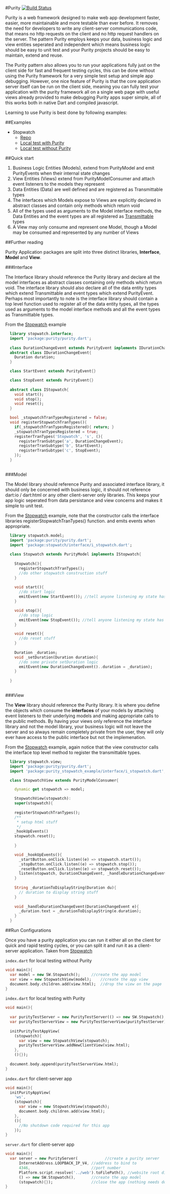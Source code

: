 #Purity [![Build Status](https://drone.io/github.com/0xor1/purity/status.png)](https://drone.io/github.com/0xor1/purity/latest)

Purity is a web framework designed to make web app development faster, easier,
more maintainable and more testable than ever before. It removes the need for 
developers to write any client-server communications code, that means no http
requests on the client and no http request handlers on the server. The pattern 
Purity employs keeps your data, business logic and view entities seperated
and independent which means business logic should be easy to unit test and
your Purity projects should be easy to maintain, extend and reuse.

The Purity pattern also allows you to run your applications fully just on the client
side for fast and frequent testing cycles, this can be done without using the Purity
framework for a very simple test setup and simple app debugging. However, one nice
feature of Purity is that the core application server itself can be run on the client
side, meaning you can fully test your application with the purity framework all 
on a single web page with useful views already provided to make debugging Purity
apps super simple, all of this works both in native Dart and compiled javascript.

Learning to use Purity is best done by following examples:

##Examples

* Stopwatch
    * [Repo](http://github.com/0xor1/purity_stopwatch_example)
    * [Local test with Purity](http://0xor1.net/purity_stopwatch_example/index_with_purity.html)
    * [Local test without Purity](http://0xor1.net/purity_stopwatch_example/index_without_purity.html)

##Quick start

  1. Business Logic Entities (Models), extend from PurityModel and emit PurityEvents when their internal state changes
  2. View Entities (Views) extend from PurityModelConsumer and attach event listeners to the models they represent 
  3. Data Entities (Data) are well defined and are registered as Transmittable types
  4. The interfaces which Models expose to Views are explicitly declared in abstract classes and contain only methods which return void
  5. All of the types used as arguments to the Model interface methods, the Data Entities and the event types are all registered as [Transmittable](https://github.com/0xor1/transmittable#registered-types) types
  6. A View may only consume and represent one Model, though a Model may be consumed and represented by any number of Views
  
##Further reading

Purity Application packages are split into three distinct
libraries, **Interface**, **Model** and **View**. 

###Interface

The Interface library should reference the Purity library and declare all the
model interfaces as abstract classes containing only methods which return void.
The interface library should also declare all of the data entity types which extend
Transmittable and event types which extend PurityEvent. Perhaps most importantly to note
is the interface library should contain a top level function used to register 
all of the data entity types, all the types used as arguments to the model interface
methods and all the event types as Transmittable types.

From the [Stopwatch](https://github.com/0xor1/purity_stopwatch_example/tree/dev/lib/interface) example

```dart
  library stopwatch.interface;
  import 'package:purity/purity.dart';
  
  class DurationChangeEvent extends PurityEvent implements IDurationChangeEvent{}
  abstract class IDurationChangeEvent{
    Duration duration;
  }

  class StartEvent extends PurityEvent{}

  class StopEvent extends PurityEvent{}
  
  abstract class IStopwatch{
    void start();
    void stop();
    void reset();
  }

  bool _stopwatchTranTypesRegistered = false;
  void registerStopwatchTranTypes(){
    if(_stopwatchTranTypesRegistered){ return; }
    _stopwatchTranTypesRegistered = true;
    registerTranTypes('Stopwatch', 's', (){
      registerTranSubtype('a', DurationChangeEvent);
      registerTranSubtype('b', StartEvent);
      registerTranSubtype('c', StopEvent);
    });
  }
  
```

###Model

The Model library should reference Purity and associated interface library, it
should only be concerned with business logic, it should not reference dart:io / 
dart:html or any other client-server only libraries. This keeps your app logic
seperated from data persistance and view concerns and makes it simple to unit test.

From the [Stopwatch](https://github.com/0xor1/purity_stopwatch_example/blob/dev/lib/model/stopwatch.dart#L15) example, note that the constructor calls the interface
libraries registerStopwatchTranTypes() function. and emits events when appropriate.
  
```dart
  library stopwatch.model;
  import 'package:purity/purity.dart';
  import 'package:stopwatch/interface/i_stopwatch.dart';
  
  class Stopwatch extends PurityModel implements IStopwatch{
    
    Stopwatch(){
      registerStopwatchTranTypes();
      //do other stopwatch construction stuff
    }
    
    void start(){
      //do start logic
      emitEvent(new StartEvent()); //tell anyone listening my state has changed
    }

    void stop(){
      //do stop logic
      emitEvent(new StopEvent()); //tell anyone listening my state has changed
    }

    void reset(){
      //do reset stuff
    }
    
    Duration _duration;
    void _setDuration(Duration duration){
      //do some private setDuration logic
      emitEvent(new DurationChangeEvent()..duration = _duration);
    }
    
  }
  
``` 

###View

The **View** library should reference the Purity library.
It is where you define the objects which consume the **interfaces** 
of your models by attaching event listeners to their underlying models and making
appropriate calls to the public methods. By having your views only reference 
the interface library and not the model library, your business logic will not 
leave the server and so always remain completely private from the user, they will
only ever have access to the public interface but not the implemenation.

From the [Stopwatch](https://github.com/0xor1/purity_stopwatch_example/blob/dev/lib/view/stopwatch_view.dart#L12) example, again notice that the view constructor calls
the interface top level method to register the transmittable types.
  
```dart
  library stopwatch.view;
  import 'package:purity/purity.dart';
  import 'package:purity_stopwatch_example/interface/i_stopwatch.dart';

  class StopwatchView extends PurityModelConsumer{

    dynamic get stopwatch => model;

    StopwatchView(stopwatch):
    super(stopwatch){
    
    registerStopwatchTranTypes();
    /**
     * setup html stuff
     */
    _hookUpEvents()
    stopwatch.reset();
    
    }

    void _hookUpEvents(){
      _startButton.onClick.listen((e) => stopwatch.start());
      _stopButton.onClick.listen((e) => stopwatch.stop());
      _resetButton.onClick.listen((e) => stopwatch.reset());
      listen(stopwatch, DurationChangeEvent, _handleDurationChangeEvent);
    }
    
    String _durationToDisplayString(Duration du){
      // duration to display string stuff
    }
  
    void _handleDurationChangeEvent(DurationChangeEvent e){
      _duration.text = _durationToDisplayString(e.duration);
    }
  }

```
  
##Run Configurations

Once you have a purity application you can run it either all on the client
for quick and rapid testing cycles, or you can split it and run it as a client-
server application. Taken from [Stopwatch](http://github.com/0xor1/purity_stopwatch_example)

`index.dart` for local testing without Purity

```dart
void main(){
  var model = new SW.Stopwatch();     //create the app model
  var view = new StopwatchView(model);    //create the app view
  document.body.children.add(view.html);  //drop the view on the page
}
```

`index.dart` for local testing with Purity

```dart
void main(){
  
  var purityTestServer = new PurityTestServer(() => new SW.Stopwatch(), (stopwatch){});
  var purityTestServerView = new PurityTestServerView(purityTestServer);
  
  initPurityTestAppView(
    (stopwatch){
      var view = new StopwatchView(stopwatch);
      purityTestServerView.addNewClientView(view.html);
    },
    (){});
  
  document.body.append(purityTestServerView.html);
}
```

`index.dart` for client-server app

```dart
void main(){
  initPurityAppView(
    'ws',
    (stopwatch){
      var view = new StopwatchView(stopwatch);
      document.body.children.add(view.html);
    },
    (){
      //No shutdown code required for this app
    });
}
```

`server.dart` for client-server app

```dart
void main(){
  var server = new PurityServer(			//create a purity server
      InternetAddress.LOOPBACK_IP_V4, //address to bind to
      4346,                           //port number
      Platform.script.resolve('../web').toFilePath(), //website root directory
      () => new SW.Stopwatch(),       //create the app model
      (stopwatch){});                 //close the app (nothing needs doing in this instance)			
}
```
